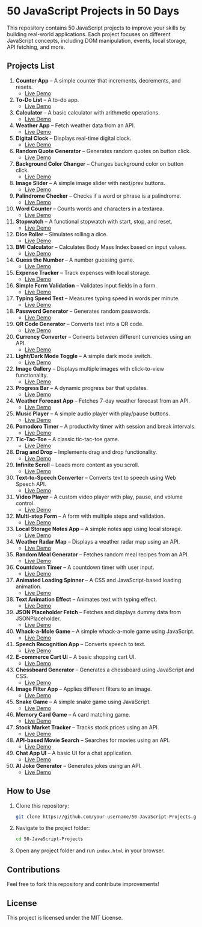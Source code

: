 # 50 JavaScript Projects in 50 Days

This repository contains 50 JavaScript projects to improve your skills by building real-world applications. Each project focuses on different JavaScript concepts, including DOM manipulation, events, local storage, API fetching, and more.

## Projects List

1. **Counter App** – A simple counter that increments, decrements, and resets.
   - [Live Demo](https://digital-clock-xi-lemon.vercel.app/)
2. **To-Do List** – A to-do app.
   - [Live Demo](to-do-app-blue-nine.vercel.app)
3. **Calculator** – A basic calculator with arithmetic operations.
   - [Live Demo](#)
4. **Weather App** – Fetch weather data from an API.
   - [Live Demo](#)
5. **Digital Clock** – Displays real-time digital clock.
   - [Live Demo](#)
6. **Random Quote Generator** – Generates random quotes on button click.
   - [Live Demo](#)
7. **Background Color Changer** – Changes background color on button click.
   - [Live Demo](#)
8. **Image Slider** – A simple image slider with next/prev buttons.
   - [Live Demo](#)
9. **Palindrome Checker** – Checks if a word or phrase is a palindrome.
   - [Live Demo](#)
10. **Word Counter** – Counts words and characters in a textarea.
    - [Live Demo](#)
11. **Stopwatch** – A functional stopwatch with start, stop, and reset.
    - [Live Demo](#)
12. **Dice Roller** – Simulates rolling a dice.
    - [Live Demo](#)
13. **BMI Calculator** – Calculates Body Mass Index based on input values.
    - [Live Demo](#)
14. **Guess the Number** – A number guessing game.
    - [Live Demo](#)
15. **Expense Tracker** – Track expenses with local storage.
    - [Live Demo](#)
16. **Simple Form Validation** – Validates input fields in a form.
    - [Live Demo](#)
17. **Typing Speed Test** – Measures typing speed in words per minute.
    - [Live Demo](#)
18. **Password Generator** – Generates random passwords.
    - [Live Demo](#)
19. **QR Code Generator** – Converts text into a QR code.
    - [Live Demo](#)
20. **Currency Converter** – Converts between different currencies using an API.
    - [Live Demo](#)
21. **Light/Dark Mode Toggle** – A simple dark mode switch.
    - [Live Demo](#)
22. **Image Gallery** – Displays multiple images with click-to-view functionality.
    - [Live Demo](#)
23. **Progress Bar** – A dynamic progress bar that updates.
    - [Live Demo](#)
24. **Weather Forecast App** – Fetches 7-day weather forecast from an API.
    - [Live Demo](#)
25. **Music Player** – A simple audio player with play/pause buttons.
    - [Live Demo](#)
26. **Pomodoro Timer** – A productivity timer with session and break intervals.
    - [Live Demo](#)
27. **Tic-Tac-Toe** – A classic tic-tac-toe game.
    - [Live Demo](#)
28. **Drag and Drop** – Implements drag and drop functionality.
    - [Live Demo](#)
29. **Infinite Scroll** – Loads more content as you scroll.
    - [Live Demo](#)
30. **Text-to-Speech Converter** – Converts text to speech using Web Speech API.
    - [Live Demo](#)
31. **Video Player** – A custom video player with play, pause, and volume control.
    - [Live Demo](#)
32. **Multi-step Form** – A form with multiple steps and validation.
    - [Live Demo](#)
33. **Local Storage Notes App** – A simple notes app using local storage.
    - [Live Demo](#)
34. **Weather Radar Map** – Displays a weather radar map using an API.
    - [Live Demo](#)
35. **Random Meal Generator** – Fetches random meal recipes from an API.
    - [Live Demo](#)
36. **Countdown Timer** – A countdown timer with user input.
    - [Live Demo](#)
37. **Animated Loading Spinner** – A CSS and JavaScript-based loading animation.
    - [Live Demo](#)
38. **Text Animation Effect** – Animates text with typing effect.
    - [Live Demo](#)
39. **JSON Placeholder Fetch** – Fetches and displays dummy data from JSONPlaceholder.
    - [Live Demo](#)
40. **Whack-a-Mole Game** – A simple whack-a-mole game using JavaScript.
    - [Live Demo](#)
41. **Speech Recognition App** – Converts speech to text.
    - [Live Demo](#)
42. **E-commerce Cart UI** – A basic shopping cart UI.
    - [Live Demo](#)
43. **Chessboard Generator** – Generates a chessboard using JavaScript and CSS.
    - [Live Demo](#)
44. **Image Filter App** – Applies different filters to an image.
    - [Live Demo](#)
45. **Snake Game** – A simple snake game using JavaScript.
    - [Live Demo](#)
46. **Memory Card Game** – A card matching game.
    - [Live Demo](#)
47. **Stock Market Tracker** – Tracks stock prices using an API.
    - [Live Demo](#)
48. **API-based Movie Search** – Searches for movies using an API.
    - [Live Demo](#)
49. **Chat App UI** – A basic UI for a chat application.
    - [Live Demo](#)
50. **AI Joke Generator** – Generates jokes using an API.
    - [Live Demo](#)

## How to Use
1. Clone this repository:
   ```bash
   git clone https://github.com/your-username/50-JavaScript-Projects.git
   ```
2. Navigate to the project folder:
   ```bash
   cd 50-JavaScript-Projects
   ```
3. Open any project folder and run `index.html` in your browser.

## Contributions
Feel free to fork this repository and contribute improvements!

## License
This project is licensed under the MIT License.
